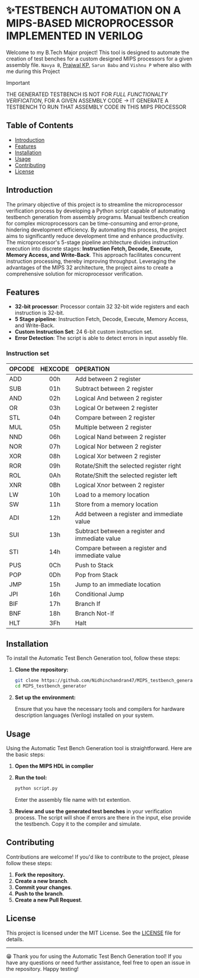 # ✨TESTBENCH AUTOMATION ON A MIPS-BASED MICROPROCESSOR IMPLEMENTED IN VERILOG

Welcome to my B.Tech Major project! This tool is designed to automate the creation of test benches for a custom designed MIPS processors for a given assembly file. `Navya B`, [Prajwal KP](@prawjal), `Sarun Babu` and `Vishnu P` where also with me during this Project

> [!IMPORTANT] 
>   THE GENERATED TESTBENCH IS NOT FOR *FULL FUNCTIONALTY VERIFICATION*, FOR A GIVEN ASSEMBLY CODE -> IT GENERATE A TESTBENCH TO RUN THAT ASSEMBLY CODE IN THIS MIPS PROCESSOR
 
## Table of Contents

- [Introduction](#introduction)
- [Features](#features)
- [Installation](#installation)
- [Usage](#usage)
- [Contributing](#contributing)
- [License](#license)

## Introduction

The primary objective of this project is to streamline the microprocessor verification process by developing a Python script capable of automating testbench generation from assembly programs. Manual testbench creation for complex microprocessors can be time-consuming and error-prone, hindering development efficiency. By automating this process, the project aims to significantly reduce development time and enhance productivity. The microprocessor's 5-stage pipeline architecture divides instruction execution into discrete stages: **Instruction Fetch, Decode, Execute, Memory Access, and Write-Back**. This approach facilitates concurrent instruction processing, thereby improving throughput. Leveraging the advantages of the MIPS 32 architecture, the project aims to create a comprehensive solution for microprocessor verification.

## Features

- **32-bit processor**: Processor contain 32 32-bit wide registers and each instruction is 32-bit.
- **5 Stage pipeline**: Instruction Fetch, Decode, Execute, Memory Access, and Write-Back.
- **Custom Instruction Set**: 24 6-bit custom instruction set.
- **Error Detection**: The script is able to detect errors in input assebly file.

### Instruction set
| OPCODE     | HEXCODE    | OPERATION     |
|--------------|:--------------:|:--------------|
| ADD| 00h| Add between 2 register |
| SUB| 01h| Subtract between 2 register |
| AND| 02h| Logical And between 2 register |
| OR | 03h| Logical Or between 2 register |
| STL| 04h| Compare between 2 register |
| MUL| 05h| Multiple between 2 register |
| NND| 06h| Logical Nand between 2 register |
| NOR| 07h| Logical Nor between 2 register |
| XOR| 08h| Logical Xor between 2 register |
| ROR| 09h| Rotate/Shift the selected register right  |
| ROL| 0Ah| Rotate/Shift the selected register left |
| XNR| 0Bh| Logical Xnor between 2 register |
| LW| 10h| Load to a memory location |
| SW| 11h| Store from a memory location |
| ADI| 12h| Add between a register and immediate value |
| SUI| 13h| Subtract between a register and immediate value |
| STI| 14h| Compare between a register and immediate value |
| PUS| 0Ch| Push to Stack |
| POP| 0Dh| Pop from Stack |
| JMP| 15h| Jump to an immediate location |
| JPI| 16h| Conditional Jump |
| BIF| 17h| Branch If |
| BNF| 18h| Branch Not-If |
| HLT| 3Fh| Halt |



## Installation

To install the Automatic Test Bench Generation tool, follow these steps:

1. **Clone the repository:**

    ```sh
    git clone https://github.com/Nidhinchandran47/MIPS_testbench_generator.git
    cd MIPS_testbench_generator
    ```

2. **Set up the environment:**

    Ensure that you have the necessary tools and compilers for hardware description languages (Verilog) installed on your system.

## Usage

Using the Automatic Test Bench Generation tool is straightforward. Here are the basic steps:

1. **Open the MIPS HDL in complier**

2. **Run the tool:**

    ```sh
    python script.py
    ```
    Enter the assembly file name with txt extention.

3. **Review and use the generated test benches** in your verification process.
   The script will shoe if errors are there in the input, else provide the testbench. Copy it to the compiler and simulate.



## Contributing

Contributions are welcome! If you'd like to contribute to the project, please follow these steps:

1. **Fork the repository.**
2. **Create a new branch**.
3. **Commit your changes**.
4. **Push to the branch**.
5. **Create a new Pull Request**.


## License

This project is licensed under the MIT License. See the [LICENSE](LICENSE) file for details.

---

😁 Thank you for using the Automatic Test Bench Generation tool! If you have any questions or need further assistance, feel free to open an issue in the repository. Happy testing!
